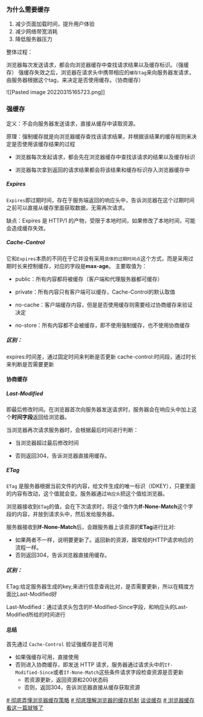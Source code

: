 ### 为什么需要缓存
1. 减少页面加载时间，提升用户体验
2. 减少网络带宽消耗
3. 降低服务器压力


整体过程：

浏览器每次发送请求，都会向浏览器缓存中查找请求结果以及缓存标识。（强缓存）
强缓存失效之后，浏览器在请求头中携带相应的`缓存tag`来向服务器发请求，由服务器根据这个tag，来决定是否使用缓存。（协商缓存）

![[Pasted image 20220315165723.png]]


### 强缓存
定义：不会向服务器发送请求，直接从缓存中读取资源。

原理：强制缓存就是向浏览器缓存查找该请求结果，并根据该结果的缓存规则来决定是否使用该缓存结果的过程 

-   浏览器每次发起请求，都会先在浏览器缓存中查找该请求的结果以及缓存标识
    
-   浏览器每次拿到返回的请求结果都会将该结果和缓存标识存入浏览器缓存中


#####  Expires
`Expires`即过期时间，存在于服务端返回的响应头中，告诉浏览器在这个过期时间之前可以直接从缓存里面获取数据，无需再次请求。

缺点：Expires 是 HTTP/1 的产物，受限于本地时间，如果修改了本地时间，可能会造成缓存失效。

##### Cache-Control
它和`Expires`本质的不同在于它并没有采用`具体的过期时间点`这个方式，而是采用过期时长来控制缓存，对应的字段是**max-age**。
主要取值为：

-   public：所有内容都将被缓存（客户端和代理服务器都可缓存）
    
-   private：所有内容只有客户端可以缓存，Cache-Control的默认取值
    
-   no-cache：客户端缓存内容，但是是否使用缓存则需要经过协商缓存来验证决定
    
-   no-store：所有内容都不会被缓存，即不使用强制缓存，也不使用协商缓存

##### 区别：
expires:时间差，通过固定时间来判断是否更新
cache-control:时间段，通过时长来判断是否需要更新


#### 协商缓存
##### Last-Modified
即最后修改时间。在浏览器首次向服务器发送请求时，服务器会在响应头中加上这个**时间字段**返回给浏览器。


当浏览器再次请求服务器时，会根据最后时间进行判断：
* 当浏览器超过最后修改时间
-  否则返回304，告诉浏览器直接用缓存。


##### ETag
`ETag` 是服务器根据当前文件的内容，给文件生成的唯一标识（IDKEY），只要里面的内容有改动，这个值就会变。服务器通过`响应头`把这个值给浏览器。

浏览器接收到`ETag`的值，会在下次请求时，将这个值作为**If-None-Match**这个字段的内容，并放到请求头中，然后发给服务器。

服务器接收到**If-None-Match**后，会跟服务器上该资源的**ETag**进行比对:

-   如果两者不一样，说明要更新了。返回新的资源，跟常规的HTTP请求响应的流程一样。
-   否则返回304，告诉浏览器直接用缓存。

##### 区别：

ETag:给定服务器生成的key,来进行信息查询比对，是否需要更新，所以在精度方面比Last-Modified好

Last-Modified：通过请求头包含的If-Modified-Since字段，和响应头的Last-Modified所给的时间进行



#### 总结

首先通过 `Cache-Control` 验证强缓存是否可用

-   如果强缓存可用，直接使用
-   否则进入协商缓存，即发送 HTTP 请求，服务器通过请求头中的`If-Modified-Since`或者`If-None-Match`这些条件请求字段检查资源是否更新
    -   若资源更新，返回资源和200状态码
    -   否则，返回304，告诉浏览器直接从缓存获取资源

[# 彻底弄懂浏览器缓存策略](https://www.jiqizhixin.com/articles/2020-07-24-12)
[# 彻底理解浏览器的缓存机制](https://juejin.cn/post/6844903593275817998)
[谈谈缓存](https://sanyuan0704.top/blogs/perform/001.html#%E5%BC%BA%E7%BC%93%E5%AD%98)
[# 浏览器缓存看这一篇就够了](https://zhuanlan.zhihu.com/p/60950750)